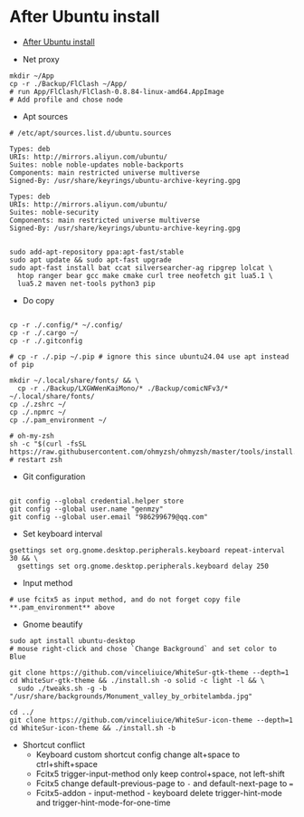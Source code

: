 # After Ubuntu install

<!--toc:start-->
- [After Ubuntu install](#after-ubuntu-install)
<!--toc:end-->

- Net proxy

``` shell
mkdir ~/App
cp -r ./Backup/FlClash ~/App/
# run App/FlClash/FlClash-0.8.84-linux-amd64.AppImage
# Add profile and chose node
```

- Apt sources

``` plain
# /etc/apt/sources.list.d/ubuntu.sources

Types: deb
URIs: http://mirrors.aliyun.com/ubuntu/
Suites: noble noble-updates noble-backports
Components: main restricted universe multiverse
Signed-By: /usr/share/keyrings/ubuntu-archive-keyring.gpg

Types: deb
URIs: http://mirrors.aliyun.com/ubuntu/
Suites: noble-security
Components: main restricted universe multiverse
Signed-By: /usr/share/keyrings/ubuntu-archive-keyring.gpg


sudo add-apt-repository ppa:apt-fast/stable
sudo apt update && sudo apt-fast upgrade
sudo apt-fast install bat ccat silversearcher-ag ripgrep lolcat \
  htop ranger bear gcc make cmake curl tree neofetch git lua5.1 \
  lua5.2 maven net-tools python3 pip
```

- Do copy

``` shell

cp -r ./.config/* ~/.config/
cp -r ./.cargo ~/
cp -r ./.gitconfig

# cp -r ./.pip ~/.pip # ignore this since ubuntu24.04 use apt instead of pip

mkdir ~/.local/share/fonts/ && \
  cp -r ./Backup/LXGWWenKaiMono/* ./Backup/comicNFv3/* ~/.local/share/fonts/
cp ./.zshrc ~/
cp ./.npmrc ~/
cp ./.pam_environment ~/

# oh-my-zsh
sh -c "$(curl -fsSL https://raw.githubusercontent.com/ohmyzsh/ohmyzsh/master/tools/install.sh)"
# restart zsh
```

- Git configuration

``` shell

git config --global credential.helper store
git config --global user.name "genmzy"
git config --global user.email "986299679@qq.com"
```

- Set keyboard interval

``` shell
gsettings set org.gnome.desktop.peripherals.keyboard repeat-interval 30 && \
  gsettings set org.gnome.desktop.peripherals.keyboard delay 250
```

- Input method

``` plain
# use fcitx5 as input method, and do not forget copy file **.pam_environment** above
```

- Gnome beautify

``` shell
sudo apt install ubuntu-desktop
# mouse right-click and chose `Change Background` and set color to Blue

git clone https://github.com/vinceliuice/WhiteSur-gtk-theme --depth=1
cd WhiteSur-gtk-theme && ./install.sh -o solid -c light -l && \
  sudo ./tweaks.sh -g -b "/usr/share/backgrounds/Monument_valley_by_orbitelambda.jpg"

cd ../
git clone https://github.com/vinceliuice/WhiteSur-icon-theme --depth=1
cd WhiteSur-icon-theme && ./install.sh -b

```

- Shortcut conflict
  - Keyboard custom shortcut config change alt+space to ctrl+shift+space
  - Fcitx5 trigger-input-method only keep control+space, not left-shift
  - Fcitx5 change default-previous-page to `-` and default-next-page to `=`
  - Fcitx5-addon - input-method - keyboard delete trigger-hint-mode and trigger-hint-mode-for-one-time
